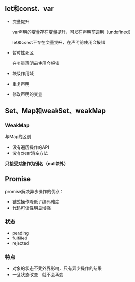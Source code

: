 ## let和const、var

- 变量提升

  var声明的变量存在变量提升，可以在声明前调用（undefined）

  let和const不存在变量提升，在声明前使用会报错

- 暂时性死区

  在变量声明前使用会报错

- 块级作用域

- 重复声明

- 修改声明的变量



## Set、Map和weakSet、weakMap



### WeakMap

与Map的区别

- 没有遍历操作的API
- 没有clear清空方法

**只接受对象作为键名（null除外）**



## Promise

promise解决异步操作的优点：

- 链式操作降低了编码难度
- 代码可读性明显增强

### 状态

- pending
- fulfilled
- rejected

### 特点

- 对象的状态不受外界影响，只有异步操作的结果
- 一旦状态改变，就不会再变